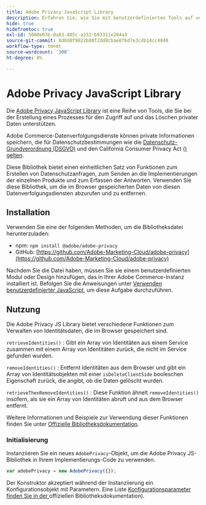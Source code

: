 ```yaml
---
title: Adobe Privacy JavaScript Library
description: Erfahren Sie, wie Sie mit benutzerdefinierten Tools auf von Adobe Commerce erfasste personenbezogene Kundendaten zugreifen und diese löschen können.
hide: true
hidefromtoc: true
exl-id: 5080e03b-0a83-405c-a232-b93311e284a3
source-git-commit: 8d0d8f9822b88f2dd8cbae8f6d7e3cdb14cc4848
workflow-type: tm+mt
source-wordcount: '300'
ht-degree: 0%

---
```


# Adobe Privacy JavaScript Library

<!-- TODO: Remove hide metadata when the library has been integrated with Commerce. -->

Die [Adobe Privacy JavaScript Library](https://experienceleague.adobe.com/docs/experience-platform/privacy/js-library.html?lang=de) ist eine Reihe von Tools, die Sie bei der Erstellung eines Prozesses für den Zugriff auf und das Löschen privater Daten unterstützen.

Adobe Commerce-Datenverfolgungsdienste können private Informationen speichern, die für Datenschutzbestimmungen wie die [Datenschutz-Grundverordnung (DSGVO)](gdpr.md) und den California Consumer Privacy Act ([) gelten](ccpa.md).

Diese Bibliothek bietet einen einheitlichen Satz von Funktionen zum Erstellen von Datenschutzanfragen, zum Senden an die Implementierungen der einzelnen Produkte und zum Erfassen der Antworten. Verwenden Sie diese Bibliothek, um die im Browser gespeicherten Daten von diesen Datenverfolgungsdiensten abzurufen und zu entfernen.

## Installation

Verwenden Sie eine der folgenden Methoden, um die Bibliotheksdatei herunterzuladen:

- npm: `npm install @adobe/adobe-privacy`
- GitHub: [https://github.com/Adobe-Marketing-Cloud/adobe-privacy](https://github.com/Adobe-Marketing-Cloud/adobe-privacy)

Nachdem Sie die Datei haben, müssen Sie sie einem benutzerdefinierten Modul oder Design hinzufügen, das in Ihrer Adobe Commerce-Instanz installiert ist. Befolgen Sie die Anweisungen unter [Verwenden benutzerdefinierter JavaScript](https://developer.adobe.com/commerce/frontend-core/javascript/custom/), um diese Aufgabe durchzuführen.

## Nutzung

Die Adobe Privacy JS Library bietet verschiedene Funktionen zum Verwalten von Identitätsdaten, die im Browser gespeichert sind.

`retrieveIdentities()`
: Gibt ein Array von Identitäten aus einem Service zusammen mit einem Array von Identitäten zurück, die nicht im Service gefunden wurden.

`removeIdentities()`
: Entfernt Identitäten aus dem Browser und gibt ein Array von Identitätsobjekten mit einer `isDeleteClientSide` booleschen Eigenschaft zurück, die angibt, ob die Daten gelöscht wurden.

`retrieveThenRemoveIdentities()`
: Diese Funktion ähnelt `removeIdentities()` insofern, als sie ein Array von Identitäten abruft und aus dem Browser entfernt.

Weitere Informationen und Beispiele zur Verwendung dieser Funktionen finden Sie unter [Offizielle Bibliotheksdokumentation](https://experienceleague.adobe.com/docs/experience-platform/privacy/js-library.html?lang=de).

### Initialisierung

Instanziieren Sie ein neues `AdobePrivacy`-Objekt, um die Adobe Privacy JS-Bibliothek in Ihrem Implementierungs-Code zu verwenden.

```js
var adobePrivacy = new AdobePrivacy({});
```

Der Konstruktor akzeptiert während der Instanziierung ein Konfigurationsobjekt mit Parametern.
Eine Liste [ Konfigurationsparameter finden Sie in der ](https://experienceleague.adobe.com/docs/experience-platform/privacy/js-library.html?lang=de)offiziellen Bibliotheksdokumentation).
